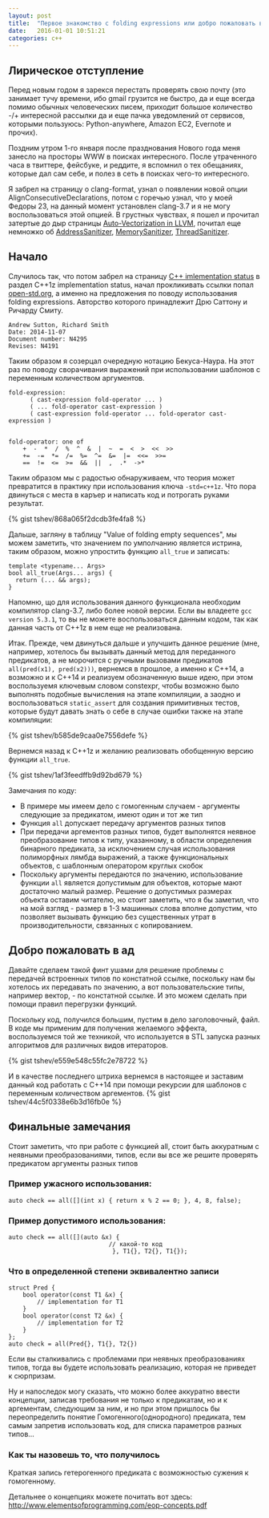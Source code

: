 ```yaml
---
layout: post
title:  "Первое знакомство с folding expressions или добро пожаловать в ад"
date:   2016-01-01 10:51:21
categories: c++
---
```

## Лирическое отступление

Перед новым годом я зарекся перестать проверять свою почту 
(это занимает тучу времени, ибо gmail грузится не быстро,
да и еще всегда помимо обычных человеческих писем,
приходит большое количество -/+ интересной рассылки да и еще
пачка уведомлений от сервисов, которыми пользуюсь:
Python-anywhere, Amazon EC2, Evernote и прочих).

Поздним утром 1-го января после празднования Нового года меня занесло на просторы WWW в поисках интересного.
 После утраченного часа в твиттере, фейсбуке, и реддите, 
я вспомнил о тех обещаниях, которые дал сам себе, и полез в сеть в поисках чего-то интересного.

Я забрел на страницу о clang-format, узнал о появлении новой опции AlignConsecutiveDeclarations,
потом с горечью узнал, что у моей Федоры 23, на данный момент установлен clang-3.7 и я не могу воспользоваться этой опцией.
В грустных чувствах, я пошел и прочитал затертые до дыр страницы [Auto-Vectorization in LLVM](http://llvm.org/docs/Vectorizers.html),
почитал еще немножко об [AddressSanitizer](http://clang.llvm.org/docs/AddressSanitizer.html), [MemorySanitizer](http://clang.llvm.org/docs/MemorySanitizer.html), [ThreadSanitizer](http://clang.llvm.org/docs/ThreadSanitizer.html).

## Начало
Случилось так, что потом забрел на страницу [C++ imlementation status](http://clang.llvm.org/cxx_status.html) в раздел C++1z implementation status, начал прокликивать ссылки попал [open-std.org](http://www.open-std.org/jtc1/sc22/wg21/docs/papers/2014/n4295.html), а именно на предложения по поводу использования folding expressions. Авторство которого принадлежит Дрю Саттону и Ричарду Смиту.

```
Andrew Sutton, Richard Smith
Date: 2014-11-07
Document number: N4295
Revises: N4191 
```

Таким образом я созерцал очередную нотацию Бекуса-Наура. На этот раз по поводу сворачивания выражений
 при использовании шаблонов с переменным количеством аргументов.

    fold-expression:
          ( cast-expression fold-operator ... )
          ( ... fold-operator cast-expression )
          ( cast-expression fold-operator ... fold-operator cast-expression )


    fold-operator: one of
        +  -  *  /  %  ^  &  |  ~  =  <  >  <<  >>
        +=  -=  *=  /=  %=  ^=  &=  |=  <<=  >>=
        ==  !=  <=  >=  &&  ||  ,  .*  ->*

Таким образом мы с радостью обнаруживаем, что теория может превратится в практику при использования ключа `-std=c++1z`. Что пора двинуться с места в каръер и написать код и потрогать руками результат.

{% gist tshev/868a065f2dcdb3fe4fa8 %}

Дальше, загляну в таблицу "Value of folding empty sequences", мы можем заметить, что значением по умполчанию является истрина, таким образом, можно упростить функцию `all_true` и записать:

    template <typename... Args>
    bool all_true(Args... args) {
      return (... && args);
    }

Напомню, що для использования данного функционала необходим компилятор clang-3.7, либо более новой версии. Если вы владеете `gcc version 5.3.1`, то вы не можете воспользоваться данным кодом, так как данная часть от C++1z в нем еще не реализована.

Итак. Прежде, чем двинуться дальше и улучшить данное решение
(мне, например, хотелось бы вызывать данный метод для переданного предикатов, а не морочится c ручными вызовами предикатов `all(pred(x1), pred(x2)))`, вернемся в прошлое, а именно к C++14, а возможно и к C++14 и реализуем обозначенную выше идею, при этом воспользуемя ключевым словом constexpr, чтобы возможно было выполнять подобные вычисления на этапе компиляции, а заодно и воспользоваться `static_assert` для создания примитивных тестов, которые будут давать знать о себе в случае ошибки также на этапе компиляции:

{% gist tshev/b585de9caa0e7556defe %}

Вернемся назад к C++1z и желанию реализовать обобщенную версию функции `all_true`.

{% gist tshev/1af3feedffb9d92bd679 %}

Замечания по коду:

* В примере мы имеем дело с гомогенным случаем - аргументы следующие за предикатом, имеют один и тот же тип
* Функция `all` допускает передачу аргументов разных типов
* При передачи аргементов разных типов, будет выполнятся неявное преобразование типов к типу, указанному, в области определения бинарного предиката, за исключением случая использования полиморфных лямбда выражений, а также функциональных объектов, с шаблонным оператором круглых скобок
* Поскольку аргументы передаются по значению, использование функции `all` является допустимым для объектов, которые мают достаточно малый размер. Решение о допустимых размерах объекта оставим читателю, но стоит заметить, что я бы заметил, что на мой взгляд - размер в 1-3 машинных слова вполне допустим, что позволяет вызывать функцию без существенных утрат в производительности,  связанных с копированием.

## Добро пожаловать в ад
Давайте сделаем такой финт ушами для решение проблемы с передачей встроенных типов по констатной ссылке, поскольку нам бы хотелось их передавать по значению, а вот пользовательские типы, например вектор, - по констатной ссылке. И это можем сделать при помощи правил перегрузки функций.

Поскольку код, получился большим, пустим в дело заголовочный, файл. В коде мы применим для получения
желаемого эффекта, воспользуемся той же техникой, что используется в STL запуска разных алгоритмов для различных видов итераторов.

{% gist tshev/e559e548c55fc2e78722 %}

И в качестве последнего штриха вернемся в настоящее и заставим данный код работать c C++14 при помощи рекурсии для шаблонов с переменным количеством аргементов.
{% gist tshev/44c5f0338e6b3d16fb0e %}

## Финальные замечания
Стоит заметить, что при работе с функцией all, стоит быть аккуратным с неявными преобразованиями, типов, если вы все же решите проверять предикатом аргументы разных типов

### Пример ужасного использования:
    auto check == all([](int x) { return x % 2 == 0; }, 4, 8, false);

### Пример допустимого использования:
    auto check == all([](auto &x) {
                                // какой-то код
                                 }, T1{}, T2{}, T1{});

### Что в определенной степени эквивалентно записи
    struct Pred {
        bool operator(const T1 &x) {
            // implementation for T1
        }
        bool operator(const T2 &x) {
            // implementation for T2
        }
    };
    auto check = all(Pred{}, T1{}, T2{})

Если вы сталкивались с проблемами при неявных преобразованиях типов,
тогда вы будете использовать реализацию, которая не приведет к сюрпризам.

Ну и напоследок могу сказать, что можно более аккуратно ввести концепции, записав требования не только к предикатам,
но и к аргементам, следующим за ним, и но при этом пришлось бы переопределить понятие Гомогенного(однородного) предиката, тем самым
запретив использовать код, для списка параметров разных типов...

### Как ты назовешь то, что получилось
Краткая запись гетерогенного предиката с возможностью сужения к гомогенному.

Детальнее о концепциях можете почитать вот здесь: <http://www.elementsofprogramming.com/eop-concepts.pdf>

[tshev]:      http://tshev.org
[tshev-gh]:   https://github.com/tshev
[jekyll-help]: https://github.com/tshev

